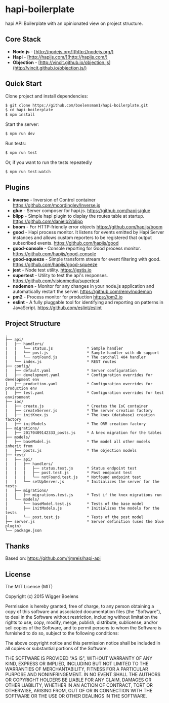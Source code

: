 # hapi-boilerplate
hapi API Boilerplate with an opinionated view on project structure.

## Core Stack

- **Node.js** - [http://nodejs.org/](http://nodejs.org/)
- **Hapi** - [http://hapijs.com/](http://hapijs.com/)
- **Objection** - [http://vincit.github.io/objection.js](http://vincit.github.io/objection.js/)

## Quick Start

Clone project and install dependencies:
```bash
$ git clone https://github.com/boelensman1/hapi-boilerplate.git
$ cd hapi-boilerplate
$ npm install
```

Start the server:
```bash
$ npm run dev
```

Run tests:
```bash
$ npm run test
```
Or, if you want to run the tests repeatedly
```bash
$ npm run test:watch
```

## Plugins
- **inverse** - Inversion of Control container
https://github.com/mcordingley/Inverse.js
- **glue** - Server composer for hapi.js.
https://github.com/hapijs/glue
- **blipp** - Simple hapi plugin to display the routes table at startup.
https://github.com/danielb2/blipp
- **boom** - For HTTP-friendly error objects
https://github.com/hapijs/boom
- **good** - Hapi process monitor. It listens for events emitted by Hapi Server instances and allows custom reporters to be registered that output subscribed events.
https://github.com/hapijs/good
- **good-console** - Console reporting for Good process monitor.
https://github.com/hapijs/good-console
- **good-squeeze** - Simple transform stream for event filtering with good.
https://github.com/hapijs/good-squeeze
- **jest** - Node test utility.
    https://jestjs.io
- **supertest** - Utility to test the api's responses.
https://github.com/visionmedia/supertest
- **nodemon** - Monitor for any changes in your node.js application and automatically restart the server.
https://github.com/remy/nodemon
- **pm2** - Process monitor for production
https://pm2.io
- **eslint** - A fully pluggable tool for identifying and reporting on patterns in JavaScript.
https://github.com/eslint/eslint

## Project Structure
```
.
├── api/
|   ├── handlers/
|   |   └── status.js               * Sample handler
|   |   └── post.js                 * Sample handler with db support
|   |   └── notFound.js             * The catchall 404 handler
|   └── index.js                    * REST routes
├── config/
|   ├── default.yaml                * Server configuration
|   ├── development.yaml            * Configuration overrides for development env
|   ├── production.yaml             * Configuration overrides for production env
|   ├── test.yaml                   * Configuration overrides for test environment
├── ioc/
|   ├── create.js                   * Creates the IoC container
|   ├── createServer.js             * The server creation factory
|   ├── initKnex.js                 * The knex (database) creation factory
|   ├── initModels                  * The ORM creation factory
├── migrations/
|   ├── 20170409142333_posts.js     * A knex migration for the tables
├── models/
|   ├── baseModel.js                * The model all other models inherit from
|   ├── posts.js                    * The objection models
├── test/
|   ├── api/
|   |   ├── handlers/
|   |   |   ├── status.test.js      * Status endpoint test
|   |   |   ├── post.test.js        * Post endpoint test
|   |   |   └── notFound.test.js    * Notfound endpoint test
|   |   └── setUpServer.js          * Initializes the server for the tests
|   ├── migrations/
|   |   ├── migrations.test.js      * Test if the knex migrations run
|   └── models/
|       └── baseModel.test.js       * Tests of the base model
|       ├── initModels.js           * Initializes the models for the tests
|       └── post.test.js            * Tests of the post model
├── server.js                       * Server definition (uses the Glue plugin)
└── package.json
```

## Thanks
Based on: https://github.com/rjmreis/hapi-api

## License
The MIT License (MIT)

Copyright (c) 2015 Wigger Boelens

Permission is hereby granted, free of charge, to any person obtaining a copy
of this software and associated documentation files (the "Software"), to deal
in the Software without restriction, including without limitation the rights
to use, copy, modify, merge, publish, distribute, sublicense, and/or sell
copies of the Software, and to permit persons to whom the Software is
furnished to do so, subject to the following conditions:

The above copyright notice and this permission notice shall be included in all
copies or substantial portions of the Software.

THE SOFTWARE IS PROVIDED "AS IS", WITHOUT WARRANTY OF ANY KIND, EXPRESS OR
IMPLIED, INCLUDING BUT NOT LIMITED TO THE WARRANTIES OF MERCHANTABILITY,
FITNESS FOR A PARTICULAR PURPOSE AND NONINFRINGEMENT. IN NO EVENT SHALL THE
AUTHORS OR COPYRIGHT HOLDERS BE LIABLE FOR ANY CLAIM, DAMAGES OR OTHER
LIABILITY, WHETHER IN AN ACTION OF CONTRACT, TORT OR OTHERWISE, ARISING FROM,
OUT OF OR IN CONNECTION WITH THE SOFTWARE OR THE USE OR OTHER DEALINGS IN THE
SOFTWARE.
